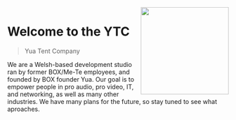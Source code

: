 <img src="https://user-images.githubusercontent.com/81573747/187912904-c53968d2-c63b-42e4-b3ea-1bdc847b9e8a.png" align="right" width=200px />

# Welcome to the YTC
> Yua Tent Company


We are a Welsh-based development studio ran by former BOX/Me-Te employees, and founded by BOX founder Yua. Our goal is to empower people in pro audio, pro video, IT, and networking, as well as many other industries. We have many plans for the future, so stay tuned to see what aproaches.
